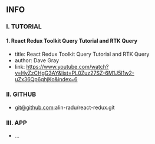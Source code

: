 ## INFO

### I. TUTORIAL

#### 1. React Redux Toolkit Query Tutorial and RTK Query

- title: React Redux Toolkit Query Tutorial and RTK Query
- author: Dave Gray
- link: https://www.youtube.com/watch?v=HyZzCHgG3AY&list=PL0Zuz27SZ-6M1J5I1w2-uZx36Qp6qhjKo&index=6

### II. GITHUB

- git@github.com:alin-radu/react-redux.git

### III. APP

- ...
